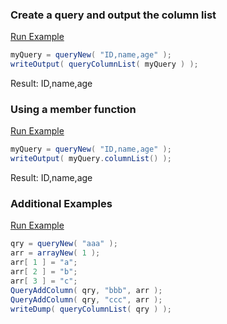 ### Create a query and output the column list



<a href="https://try.boxlang.io/?code=eJzLrQwsTS2qVLBVKATRfqnlGgpKni46eYm5qTqJ6alKCprWXOVFmSWp%2FqUlBaUlGhB1zvk5pbl5PpnFQIFcqBGaIKUAWvYbBg%3D%3D" target="_blank">Run Example</a>

```java
myQuery = queryNew( "ID,name,age" );
writeOutput( queryColumnList( myQuery ) );

```

Result: ID,name,age

### Using a member function



<a href="https://try.boxlang.io/?code=eJzLrQwsTS2qVLBVKATRfqnlGgpKni46eYm5qTqJ6alKCprWXOVFmSWp%2FqUlBaUlGgq5EB16yfk5pbl5PpnFJRqaIEUAtqoY3g%3D%3D" target="_blank">Run Example</a>

```java
myQuery = queryNew( "ID,name,age" );
writeOutput( myQuery.columnList() );

```

Result: ID,name,age

### Additional Examples

<a href="https://try.boxlang.io/?code=eJwrLKpUsFUoLE0tqvRLLddQUEpMTFRS0LTmSiwqAkoAyUSIhCFUMBrIigXKKCUqQflGEH4SjG8M4ScD%2BYEgcx1TUpzzc0pz8zQUCosqdYAqk5KUdEBGg4zEriQ5ORmhpLwosyTVpTS3QAPiUIhSn8ziErByBU2QIgD8kjvh" target="_blank">Run Example</a>

```java
qry = queryNew( "aaa" );
arr = arrayNew( 1 );
arr[ 1 ] = "a";
arr[ 2 ] = "b";
arr[ 3 ] = "c";
QueryAddColumn( qry, "bbb", arr );
QueryAddColumn( qry, "ccc", arr );
writeDump( queryColumnList( qry ) );

```


